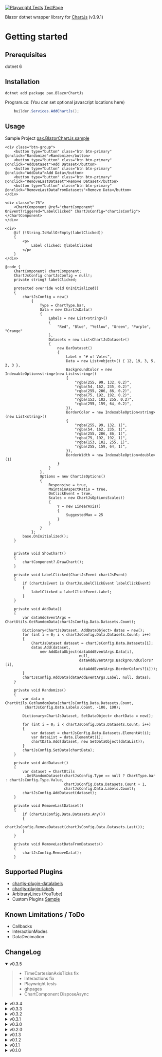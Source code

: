 [![Playwright Tests](https://github.com/ipax77/pax.BlazorChartJs/actions/workflows/pwtests.yml/badge.svg)](https://github.com/ipax77/pax.BlazorChartJs/actions/workflows/pwtests.yml) [TestPage](https://ipax77.github.io/pax.BlazorChartJs/)

Blazor dotnet wrapper library for [ChartJs](https://github.com/chartjs/Chart.js) (v3.9.1)

# Getting started
## Prerequisites
dotnet 6
## Installation

```
dotnet add package pax.BlazorChartJs
```

Program.cs: (You can set optional javascript locations here)
``` cs
    builder.Services.AddChartJs();
```

## Usage

Sample Project [pax.BlazorChartJs.sample](https://github.com/ipax77/pax.BlazorChartJs/tree/master/src/pax.BlazorChartJs.sample)

```razor
<div class="btn-group">
    <button type="button" class="btn btn-primary" @onclick="Randomize">Randomize</button>
    <button type="button" class="btn btn-primary" @onclick="AddDataset">Add Dataset</button>
    <button type="button" class="btn btn-primary" @onclick="AddData">Add Data</button>
    <button type="button" class="btn btn-primary" @onclick="RemoveLastDataset">Remove Dataset</button>
    <button type="button" class="btn btn-primary" @onclick="RemoveLastDataFromDatasets">Remove Data</button>
</div>

<div class="w-75">
    <ChartComponent @ref="chartComponent" OnEventTriggered="LabelClicked" ChartJsConfig="chartJsConfig"></ChartComponent>
</div>

<div>
    @if (!String.IsNullOrEmpty(labelClicked))
    {
        <p>
            Label clicked: @labelClicked
        </p>
    }
</div>

@code {
    ChartComponent? chartComponent;
    ChartJsConfig chartJsConfig = null!;
    private string? labelClicked;

    protected override void OnInitialized()
    {
        chartJsConfig = new()
            {
                Type = ChartType.bar,
                Data = new ChartJsData()
                {
                    Labels = new List<string>()
                    {
                        "Red", "Blue", "Yellow", "Green", "Purple", "Orange"
                    },
                    Datasets = new List<ChartJsDataset>()
                    {
                        new BarDataset()
                        {
                            Label = "# of Votes",
                            Data = new List<object>() { 12, 19, 3, 5, 2, 3 },
                            BackgroundColor = new IndexableOption<string>(new List<string>()
                            {
                                "rgba(255, 99, 132, 0.2)",
                                "rgba(54, 162, 235, 0.2)",
                                "rgba(255, 206, 86, 0.2)",
                                "rgba(75, 192, 192, 0.2)",
                                "rgba(153, 102, 255, 0.2)",
                                "rgba(255, 159, 64, 0.2)",
                            }),
                            BorderColor = new IndexableOption<string>(new List<string>()
                            {
                                "rgba(255, 99, 132, 1)",
                                "rgba(54, 162, 235, 1)",
                                "rgba(255, 206, 86, 1)",
                                "rgba(75, 192, 192, 1)",
                                "rgba(153, 102, 255, 1)",
                                "rgba(255, 159, 64, 1)",
                            }),
                            BorderWidth = new IndexableOption<double>(1)
                        }
                    }
                },
                Options = new ChartJsOptions()
                {
                    Responsive = true,
                    MaintainAspectRatio = true,
                    OnClickEvent = true,
                    Scales = new ChartJsOptionsScales()
                    {
                        Y = new LinearAxis()
                        {
                            SuggestedMax = 25
                        }
                    }
                }
            };
        base.OnInitialized();
    }


    private void ShowChart()
    {
        chartComponent?.DrawChart();
    }

    private void LabelClicked(ChartJsEvent chartJsEvent)
    {
        if (chartJsEvent is ChartJsLabelClickEvent labelClickEvent)
        {
            labelClicked = labelClickEvent.Label;
        }
    }

    private void AddData()
    {
        var dataAddEventArgs = ChartUtils.GetRandomData(chartJsConfig.Data.Datasets.Count);

        Dictionary<ChartJsDataset, AddDataObject> datas = new();
        for (int i = 0; i < chartJsConfig.Data.Datasets.Count; i++)
        {
            ChartJsDataset dataset = chartJsConfig.Data.Datasets[i];
            datas.Add(dataset,
                new AddDataObject(dataAddEventArgs.Data[i],
                                  null,
                                  dataAddEventArgs.BackgroundColors?[i],
                                  dataAddEventArgs.BorderColors?[i]));
        }
        chartJsConfig.AddData(dataAddEventArgs.Label, null, datas);
    }

    private void Randomize()
    {
        var data = ChartUtils.GetRandomData(chartJsConfig.Data.Datasets.Count,
         chartJsConfig.Data.Labels.Count, -100, 100);

        Dictionary<ChartJsDataset, SetDataObject> chartData = new();

        for (int i = 0; i < chartJsConfig.Data.Datasets.Count; i++)
        {
            var dataset = chartJsConfig.Data.Datasets.ElementAt(i);
            var dataList = data.ElementAt(i);
            chartData.Add(dataset, new SetDataObject(dataList));
        }
        chartJsConfig.SetData(chartData);
    }

    private void AddDataset()
    {
        var dataset = ChartUtils
         .GetRandomDataset(chartJsConfig.Type == null ? ChartType.bar : chartJsConfig.Type.Value,
                           chartJsConfig.Data.Datasets.Count + 1,
                           chartJsConfig.Data.Labels.Count);
        chartJsConfig.AddDataset(dataset);
    }

    private void RemoveLastDataset()
    {
        if (chartJsConfig.Data.Datasets.Any())
        {
            chartJsConfig.RemoveDataset(chartJsConfig.Data.Datasets.Last());
        }
    }

    private void RemoveLastDataFromDatasets()
    {
        chartJsConfig.RemoveData();
    }
```
## Supported Plugins
* [chartjs-plugin-datalabels](https://github.com/chartjs/chartjs-plugin-datalabels)
* [chartjs-plugin-labels](https://github.com/DavideViolante/chartjs-plugin-labels)
* [ArbitraryLines](https://www.youtube.com/watch?v=7ZZ_XfaJQbM&t=379s) (YouTube)
* Custom Plugins [Sample](https://github.com/ipax77/pax.BlazorChartJs/blob/master/src/pax.BlazorChartJs.sample/Pages/CustomPlugin.razor)

## Known Limitations / ToDo

* Callbacks
* InteractionModes
* DataDecimation

## ChangeLog

<details open="open"><summary>v0.3.5</summary>

>- TimeCartesianAxisTicks fix
>- Interactions fix
>- Playwright tests
>- ghpages
>- ChartComponent DisposeAsync

</details>

<details><summary>v0.3.4</summary>

>- Fix #7 - Axis Ticks JsonConverter
>- Added ChartJsInitEvent which is triggered when the chart finished initializing the first time
>- [StackedChart](https://github.com/ipax77/pax.BlazorChartJs/blob/master/src/pax.BlazorChartJs.samplelib/StackedChartComp.razor) Sample

</details>

<details><summary>v0.3.3</summary>

>- Fix #6
>- chartComponent.UpdateChartDatasets removed - use chartConfig.SetDatasets() instead
>- Added Hidden option for Datasets

</details>

<details><summary>v0.3.2</summary>

>- Chart update refactoring - Breaking Changes!
>- Chart events refactoring - Breaking Changes!
>- Typescript
>- NuGet udpates

</details>

<details><summary>v0.3.1</summary>

>- Time Scale Chart
>- Optional javascript location options
>- ChartJs API calls
>- bugfixes
>- refactoring

</details>

<details><summary>v0.3.0</summary>

>- IndexableOption - Breaking Change!

</details>

<details><summary>v0.2.0</summary>

>- Events
>- Custom Plugin Sample
>- ChartJs API calls

</details>

<details><summary>v0.1.3</summary>

>- Nuget Package

</details>

<details><summary>v0.1.2</summary>

>- RadarChart

</details>


<details><summary>v0.1.1</summary>

>- Readme

</details>

<details><summary>v0.1.0</summary>

>- Init

</details>
